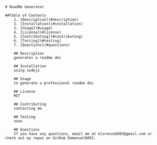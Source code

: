 
    # ReadMe Generator 
        
    ##Table of Contents
        1. [Description](#description)
        2. [Installation](#installation)
        3. [Usage](#usage)
        4. [License](#license)
        5. [Contributing](#contributing)
        6. [Testing](#testing)
        7. [Questions](#questions)
        
        ## Description
        generates a readme doc 
       
        ## Installation
        using nodejs 
        
        ## Usage
        to generate a professional readme doc
       
        ## License 
        MIT
        
        ## Contributing 
        contacting me
        
        ## Testing 
        none 
        
        ## Questions
        If you have any questions, email me at elorenzo6093@gmail.com or check out my repos on GitHub Emmanuel6093.
    